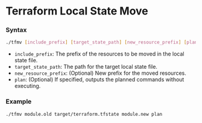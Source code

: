 # Terraform Local State Move

### Syntax
```bash
./tfmv [include_prefix] [target_state_path] [new_resource_prefix] [plan]
```
* `include_prefix`: The prefix of the resources to be moved in the local state file.
* `target_state_path`: The path for the target local state file.
* `new_resource_prefix`: (Optional) New prefix for the moved resources.
* `plan`: (Optional) If specified, outputs the planned commands without executing.

### Example
```bash
./tfmv module.old target/terraform.tfstate module.new plan
```

